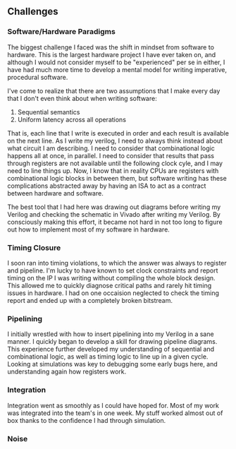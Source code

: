 Challenges
----------

### Software/Hardware Paradigms

The biggest challenge I faced was the shift in mindset from software to
hardware.  This is the largest hardware project I have ever taken on, and
although I would not consider myself to be "experienced" per se in either, I
have had much more time to develop a mental model for writing imperative,
procedural software.

I've come to realize that there are two assumptions that I make every day that I
don't even think about when writing software:

1. Sequential semantics
2. Uniform latency across all operations

That is, each line that I write is executed in order and each result is
available on the next line.  As I write my verilog, I need to always think
instead about what circuit I am describing.  I need to consider that
combinational logic happens all at once, in parallel.  I need to consider that
results that pass through registers are not available until the following clock
cyle, and I may need to line things up.  Now, I know that in reality CPUs are
registers with combinational logic blocks in between them, but software writing
has these complications abstracted away by having an ISA to act as a contract
between hardware and software.

The best tool that I had here was drawing out diagrams before writing my Verilog
and checking the schematic in Vivado after writing my Verilog.  By consciously
making this effort, it became not hard in not too long to figure out how to
implement most of my software in hardware.

### Timing Closure

I soon ran into timing violations, to which the answer was always to register
and pipeline.  I'm lucky to have known to set clock constraints and report
timing on the IP I was writing without compiling the whole block design.  This
allowed me to quickly diagnose critical paths and rarely hit timing issues in
hardware.  I had on one occaision neglected to check the timing report and ended
up with a completely broken bitstream.


### Pipelining

I initially wrestled with how to insert pipelining into my Verilog in a sane
manner.  I quickly began to develop a skill for drawing pipeline diagrams.  This
experience further developed my understanding of sequential and combinational
logic, as well as timing logic to line up in a given cycle.  Looking at
simulations was key to debugging some early bugs here, and understanding again
how registers work.

### Integration

Integration went as smoothly as I could have hoped for.  Most of my work was
integrated into the team's in one week.  My stuff worked almost out of box
thanks to the confidence I had through simulation.


### Noise


